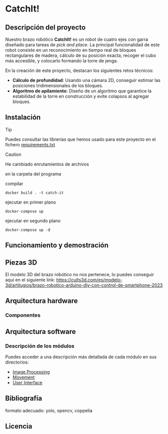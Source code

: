 # CatchIt!

## Descripción del proyecto

Nuestro brazo robótico **CatchIt!** es un robot de cuatro ejes con garra diseñado para tareas de *pick and place*. La principal funcionalidad de este robot consiste en un reconocimiento en tiempo real de bloques rectangulares de madera, cálculo de su posición exacta, recoger el cubo más accesible, y colocarlo formando la torre de jenga. 

En la creación de este proyecto, destacan los siguientes retos técnicos:
- **Cálculo de profundidad**: Usando una cámara 2D, conseguir estimar las posiciones tridimensionales de los bloques.
- **Algoritmo de apilamiento**: Diseño de un algoritmo que garantice la estabilidad de la torre en construcción y evite colapsos al agregar bloques.

## Instalación

> [!TIP]
> Puedes consultar las librerías que hemos usado para este proyecto en el fichero [requirements.txt](requirements.txt)

> [!CAUTION]
> He cambiado enrutamientos de archivos 

en la carpeta del programa

compilar

```docker build . -t catch-it```

ejecutar en primer plano

```docker-compose up```

ejecutar en segundo plano

```docker-compose up -d```

## Funcionamiento y demostración


## Piezas 3D

El modelo 3D del brazo robótico no nos pertenece, lo puedes conseguir aquí en el siguiente link: https://cults3d.com/es/modelo-3d/artilugios/brazo-robotico-arduino-diy-con-control-de-smartphone-2023

## Arquitectura hardware


### Componentes



## Arquitectura software


### Descripción de los módulos

Puedes acceder a una descripción más detallada de cada módulo en sus directorios:

- [Image Processing](ImageProcessingModule/README.md)
- [Movement](MovementModule/README.md)
- [User Interface](UserInterfaceModule/README.md)



## Bibliografía 

formato adecuado: yolo, opencv, coppelia

## Licencia

